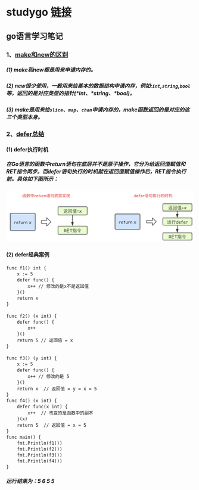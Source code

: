 # studygo [链接](https://www.liwenzhou.com/posts/Go/go_menu/)
## go语言学习笔记
### 1、[make和new的区别](https://www.liwenzhou.com/posts/Go/07_pointer/)
#####  (1) make和new都是用来申请内存的。
#####  (2) new很少使用，一般用来给基本的数据结构申请内存，例如:`int`,`string`,`bool`等，返回的是对应类型的指针(\*int、\*string、\*bool)。
#####  (3) make是用来给`slice`、`map`、`chan`申请内存的，make函数返回的是对应的这三个类型本身。

### 2、[defer总结](https://www.liwenzhou.com/posts/Go/09_function/)
#### (1) defer执行时机
##### 在Go语言的函数中return语句在底层并不是原子操作，它分为给返回值赋值和RET指令两步。而defer语句执行的时机就在返回值赋值操作后，RET指令执行前。具体如下图所示：
![](https://github.com/lsds888/image/blob/main/image_golang/%E6%88%AA%E5%B1%8F2021-02-14%20%E4%B8%8B%E5%8D%887.24.36.png)
#### (2) defer经典案例
```go,golang
func f1() int {
	x := 5
	defer func() {
		x++ // 修改的是x不是返回值
	}()
	return x
}

func f2() (x int) {
	defer func() {
		x++
	}()
	return 5 // 返回值 = x
}

func f3() (y int) {
	x := 5
	defer func() {
		x++ // 修改的是 5
	}()
	return x  // 返回值 = y = x = 5
}
func f4() (x int) {
	defer func(x int) {
		x++  // 改变的是函数中的副本
	}(x)
	return 5  // 返回值 = x = 5
}
func main() {
	fmt.Println(f1())
	fmt.Println(f2())
	fmt.Println(f3())
	fmt.Println(f4())
}
```
##### 运行结果为：5 6 5 5
